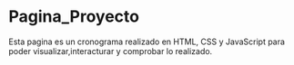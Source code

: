# Pagina_Proyecto
Esta pagina es un cronograma realizado en HTML, CSS y JavaScript para poder visualizar,interacturar y comprobar lo realizado.
